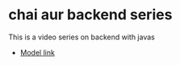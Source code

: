 # chai aur backend series

This is a video series on backend with javas
- [Model link](https://app.eraser.io/workspace/C80D529B3VEljRpYvBRC?origin=share)